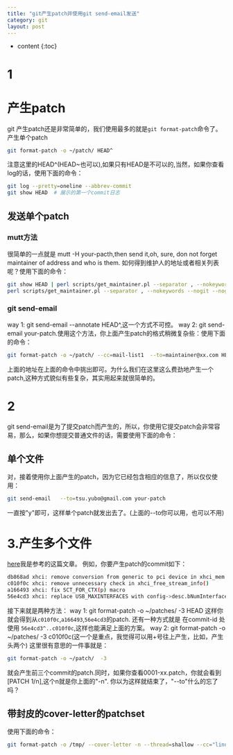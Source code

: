 ```yaml
---
title: "git产生patch并使用git send-email发送"
category: git
layout: post
---
```


* content
{:toc}

# 1
# 产生patch
git 产生patch还是非常简单的，我们使用最多的就是`git format-patch`命令了。
产生单个patch

```bash
git format-patch -o ~/patch/ HEAD^
```
注意这里的HEAD^(HEAD~也可以),如果只有HEAD是不可以的,当然，如果你查看log的话，使用下面的命令：

```bash
git log --pretty=oneline --abbrev-commit
git show HEAD  # 展示的第一个commit日志
```
## 发送单个patch
### mutt方法
很简单的一点就是 mutt -H your-pacth,then send it,oh, sure, don not forget maintainer of address and who is them.
如何得到维护人的地址或者相关列表呢？使用下面的命令：

```bash
git show HEAD | perl scripts/get_maintainer.pl --separator , --nokeywords --nogit --nogit-fallback --norolestats --nol
perl scripts/get_maintainer.pl --separator , --nokeywords --nogit --nogit-fallback --norolestats --nol -f source-files
```

### git send-email
way 1: git send-email --annotate HEAD^,这一个方式不可控。
way 2: git send-email your-patch.使用这个方法，你上面产生patch的格式稍微复杂些：使用下面的命令：

```bash
git format-patch -o ~/patch/ --cc=mail-list1  --to=maintainer@xx.com HEAD^
```
上面的地址在上面的命令中挑出即可。为什么我们在这里这么费劲地产生一个patch,这种方式貌似有些复杂，其实用起来就很简单的。
# 2
git send-email是为了提交patch而产生的，所以，你使用它提交patch会非常容易，那么，如果你想提交普通文件的话，需要使用下面的命令：
## 单个文件
对，接着使用你上面产生的patch，因为它已经包含相应的信息了，所以仅仅使用：

```bash
git send-email   --to=tsu.yubo@gmail.com your-patch
```
一直按"y"即可，这样单个patch就发出去了。(上面的--to你可以用，也可以不用)

# 3.产生多个文件
[here](https://burzalodowa.wordpress.com/2013/10/05/how-to-send-patches-with-git-send-email/)我是参考的这篇文章。
例如，你要产生patch的commit如下：
```bash
db868ad xhci: remove conversion from generic to pci device in xhci_mem.c
c010f0c xhci: remove unnecessary check in xhci_free_stream_info()
a166493 xhci: fix SCT_FOR_CTX(p) macro
56e4cd3 xhci: replace USB_MAXINTERFACES with config->desc.bNumInterface
```
接下来就是两种方法：
way 1: git format-patch -o ~/patches/ -3 HEAD
这样你就会得到从`c010f0c`,`a166493`,`56e4cd3`的patch.
还有一种方式就是 在commit-id 处使用 `56e4cd3^..c010f0c`,这样也能满足上面的方案。
way 2: git format-patch -o ~/patches/ -3 c010f0c(这一个是重点，我觉得可以用+号往上产生，比如，产生头两个)
这里很有意思的一件事就是：
```bash
git format-patch -o ~/patch/  -3
```
就会产生前三个commit的patch.同时，如果你查看0001-xx.patch，你就会看到[PATCH 1/n],这个n就是你上面的"-n".
你以为这样就结束了，"--to"什么的忘了吗？
## 带封皮的cover-letter的patchset
使用下面的命令：

```bash
git format-patch -o /tmp/ --cover-letter -n --thread=shallow --cc="linux-usb@vger.kernel.org" -3
```

